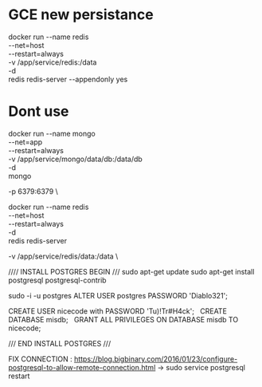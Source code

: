 # GCE new persistance
docker run --name redis \
  --net=host \
  --restart=always \
  -v /app/service/redis:/data \
  -d \
  redis redis-server --appendonly yes

# Dont use
  docker run --name mongo \
  --net=app \
  --restart=always \
  -v /app/service/mongo/data/db:/data/db \
  -d \
  mongo

  -p 6379:6379 \

  docker run --name redis \
  --net=host \
  --restart=always \
  -d \
  redis redis-server


  -v /app/service/redis/data:/data \

  //// INSTALL POSTGRES BEGIN ///
  sudo apt-get update
  sudo apt-get install postgresql postgresql-contrib

  sudo -i -u postgres
  ALTER USER postgres PASSWORD 'Diablo321';

  CREATE USER nicecode with PASSWORD 'Tu)!Tr#H4ck';
   
  CREATE DATABASE misdb;
   
  GRANT ALL PRIVILEGES ON DATABASE misdb TO nicecode;

  /// END INSTALL POSTGRES ///



  FIX CONNECTION :
  https://blog.bigbinary.com/2016/01/23/configure-postgresql-to-allow-remote-connection.html
  -> sudo service postgresql restart
